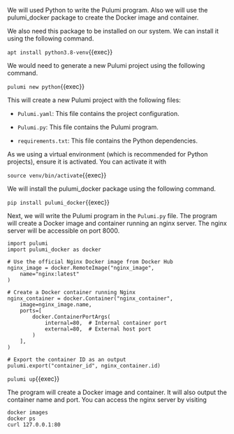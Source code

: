 We will used Python to write the Pulumi program. Also we will use the pulumi_docker package to create the Docker image and container.

We also need this package to be installed on our system. We can install it using the following command.

`apt install python3.8-venv`{{exec}}






We would need to generate a new Pulumi project using the following command.

`pulumi new python`{{exec}}

This will create a new Pulumi project with the following files:

- `Pulumi.yaml`: This file contains the project configuration.

- `Pulumi.py`: This file contains the Pulumi program.

- `requirements.txt`: This file contains the Python dependencies.

As we using a virtual environment (which is recommended for Python projects), ensure it is activated. You can activate it with

`source venv/bin/activate`{{exec}}

We will install the pulumi_docker package using the following command.

`pip install pulumi_docker`{{exec}}

Next, we will write the Pulumi program in the `Pulumi.py` file. The program will create a Docker image and container running an nginx server. The nginx server will be accessible on port 8000.

```
import pulumi
import pulumi_docker as docker

# Use the official Nginx Docker image from Docker Hub
nginx_image = docker.RemoteImage("nginx_image",
    name="nginx:latest"
)

# Create a Docker container running Nginx
nginx_container = docker.Container("nginx_container",
    image=nginx_image.name,
    ports=[
        docker.ContainerPortArgs(
            internal=80,  # Internal container port
            external=80,  # External host port
        )
    ],
)

# Export the container ID as an output
pulumi.export("container_id", nginx_container.id)
```

`pulumi up`{{exec}}

The program will create a Docker image and container. It will also output the container name and port. You can access the nginx server by visiting 

```
docker images
docker ps
curl 127.0.0.1:80
```


